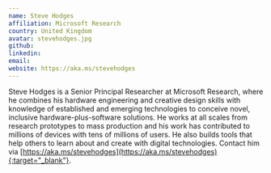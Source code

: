 ```yaml
---
name: Steve Hodges
affiliation: Microsoft Research
country: United Kingdom
avatar: stevehodges.jpg
github:
linkedin:
email:
website: https://aka.ms/stevehodges
---
```

Steve Hodges is a Senior Principal Researcher at Microsoft Research, where he combines his hardware engineering and creative design skills with knowledge of established and emerging technologies to conceive novel, inclusive hardware-plus-software solutions. He works at all scales from research prototypes to mass production and his work has contributed to millions of devices with tens of millions of users. He also builds tools that help others to learn about and create with digital technologies. Contact him via [https://aka.ms/stevehodges](https://aka.ms/stevehodges){:target="_blank"}. 